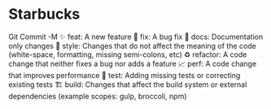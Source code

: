 # Starbucks


Git Commit -M
✨ feat:      A new feature
🐛 fix:       A bug fix
📝 docs:      Documentation only changes
💎 style:     Changes that do not affect the meaning of the code (white-space,
formatting, missing semi-colons, etc)
♻️ refactor:  A code change that neither fixes a bug nor adds a feature
📈 perf:      A code change that improves performance
🧪 test:      Adding missing tests or correcting existing tests
🏗️ build:     Changes that affect the build system or external dependencies (example scopes: gulp, broccoli, npm)
